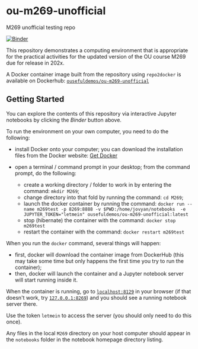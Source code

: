 # ou-m269-unofficial
M269 unofficial testing repo


[![Binder](https://mybinder.org/badge_logo.svg)](https://gke.mybinder.org/v2/gh/ouseful-course-containers/ou-m269-unofficial/master)

This repository demonstrates a computing environment that is appropriate for the practical activities for the updated version of the OU course M269 due for release in 202x.

A Docker container image built from the repository using `repo2docker` is available on Dockerhub: [`ousefuldemos/ou-m269-unofficial`](https://hub.docker.com/repository/docker/ousefuldemos/ou-m269-unofficial)

## Getting Started
You can explore the contents of this repository via interactive Jupyter notebooks by clicking the *Binder* button above.

To run the environment on your own computer, you need to do the following:

- install Docker onto your computer; you can download the installation files from the Docker website: [Get Docker](https://docs.docker.com/get-docker/)

- open a terminal / command prompt in your desktop; from the command prompt, do the following:
  - create a working directory / folder to work in by entering the command: `mkdir M269`;
  - change directory into that fold by running the command: `cd M269`;
  - launch the docker container by running the command: `docker run --name m269test -p 8269:8888 -v $PWD:/home/jovyan/notebooks  -e JUPYTER_TOKEN="letmein" ousefuldemos/ou-m269-unofficial:latest`
  - stop (hibernate) the container with the command: `docker stop m269test`
  - restart the container with the command: `docker restart m269test`
  
When you run the `docker` command, several things will happen:
 
 - first, docker will download the container image from DockerHub (this may take some time but only happens the first time you try to run the container);
 - then, docker will launch the container and a Jupyter notebook server will start running inside it.
 
When the container is running, go to [`localhost:8129`](http://localhost:8129) in your browser (if that doesn't work, try [`127.0.0.1:8269`](http://127.0.0.1:8269)) and you should see a running notebook server there.

Use the token `letmein` to access the server (you should only need to do this once).
 
Any files in the local `M269` directory on your host computer should appear in the `notebooks` folder in the notebook homepage directory listing.
